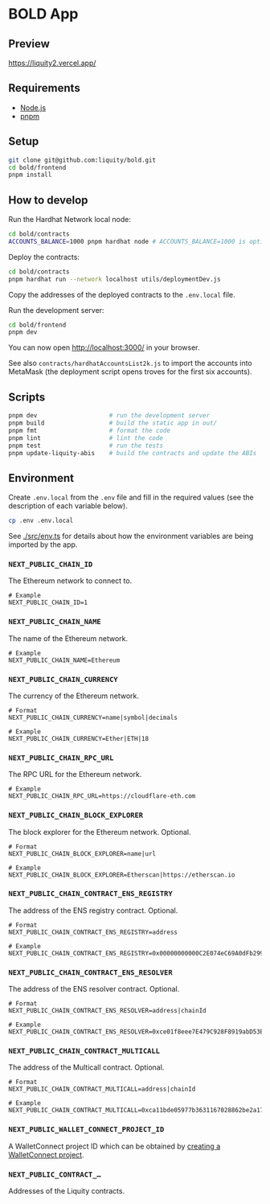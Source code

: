 # BOLD App

## Preview

<https://liquity2.vercel.app/>

## Requirements

- [Node.js](https://nodejs.org/)
- [pnpm](https://pnpm.io/)

## Setup

```sh
git clone git@github.com:liquity/bold.git
cd bold/frontend
pnpm install
```

## How to develop

Run the Hardhat Network local node:

```sh
cd bold/contracts
ACCOUNTS_BALANCE=1000 pnpm hardhat node # ACCOUNTS_BALANCE=1000 is optional but nicer than the default values in the UI
```

Deploy the contracts:

```sh
cd bold/contracts
pnpm hardhat run --network localhost utils/deploymentDev.js
```

Copy the addresses of the deployed contracts to the `.env.local` file.

Run the development server:

```sh
cd bold/frontend
pnpm dev
```

You can now open <http://localhost:3000/> in your browser.

See also `contracts/hardhatAccountsList2k.js` to import the accounts into MetaMask (the deployment script opens troves for the first six accounts).

## Scripts

```sh
pnpm dev                    # run the development server
pnpm build                  # build the static app in out/
pnpm fmt                    # format the code
pnpm lint                   # lint the code
pnpm test                   # run the tests
pnpm update-liquity-abis    # build the contracts and update the ABIs
```

## Environment

Create `.env.local` from the `.env` file and fill in the required values (see the description of each variable below).

```sh
cp .env .env.local
```

See [./src/env.ts](./src/env.ts) for details about how the environment variables are being imported by the app.

### `NEXT_PUBLIC_CHAIN_ID`

The Ethereum network to connect to.

```dosini
# Example
NEXT_PUBLIC_CHAIN_ID=1
```

### `NEXT_PUBLIC_CHAIN_NAME`

The name of the Ethereum network.

```dosini
# Example
NEXT_PUBLIC_CHAIN_NAME=Ethereum
```

### `NEXT_PUBLIC_CHAIN_CURRENCY`

The currency of the Ethereum network.

```dosini
# Format
NEXT_PUBLIC_CHAIN_CURRENCY=name|symbol|decimals

# Example
NEXT_PUBLIC_CHAIN_CURRENCY=Ether|ETH|18
```

### `NEXT_PUBLIC_CHAIN_RPC_URL`

The RPC URL for the Ethereum network.

```dosini
# Example
NEXT_PUBLIC_CHAIN_RPC_URL=https://cloudflare-eth.com
```

### `NEXT_PUBLIC_CHAIN_BLOCK_EXPLORER`

The block explorer for the Ethereum network. Optional.

```dosini
# Format
NEXT_PUBLIC_CHAIN_BLOCK_EXPLORER=name|url

# Example
NEXT_PUBLIC_CHAIN_BLOCK_EXPLORER=Etherscan|https://etherscan.io
```

### `NEXT_PUBLIC_CHAIN_CONTRACT_ENS_REGISTRY`

The address of the ENS registry contract. Optional.

```dosini
# Format
NEXT_PUBLIC_CHAIN_CONTRACT_ENS_REGISTRY=address

# Example
NEXT_PUBLIC_CHAIN_CONTRACT_ENS_REGISTRY=0x00000000000C2E074eC69A0dFb2997BA6C7d2e1e
```

### `NEXT_PUBLIC_CHAIN_CONTRACT_ENS_RESOLVER`

The address of the ENS resolver contract. Optional.

```dosini
# Format
NEXT_PUBLIC_CHAIN_CONTRACT_ENS_RESOLVER=address|chainId

# Example
NEXT_PUBLIC_CHAIN_CONTRACT_ENS_RESOLVER=0xce01f8eee7E479C928F8919abD53E553a36CeF67|19258213
```

### `NEXT_PUBLIC_CHAIN_CONTRACT_MULTICALL`

The address of the Multicall contract. Optional.

```dosini
# Format
NEXT_PUBLIC_CHAIN_CONTRACT_MULTICALL=address|chainId

# Example
NEXT_PUBLIC_CHAIN_CONTRACT_MULTICALL=0xca11bde05977b3631167028862be2a173976ca11|14353601
```

### `NEXT_PUBLIC_WALLET_CONNECT_PROJECT_ID`

A WalletConnect project ID which can be obtained by [creating a WalletConnect project](https://cloud.walletconnect.com/app).

### `NEXT_PUBLIC_CONTRACT_…`

Addresses of the Liquity contracts.
